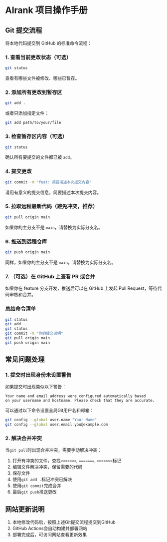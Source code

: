 # AIrank 项目操作手册

## Git 提交流程

将本地代码提交到 GitHub 的标准命令流程：

### 1. 查看当前更改状态（可选）
```bash
git status
```
查看有哪些文件被修改、哪些已暂存。

### 2. 添加所有更改到暂存区
```bash
git add .
```
或者只添加指定文件：
```bash
git add path/to/your/file
```

### 3. 检查暂存区内容（可选）
```bash
git status
```
确认所有要提交的文件都已被 `add`。

### 4. 提交更改
```bash
git commit -m "feat: 简要描述本次提交内容"
```
请用有意义的提交信息，简要描述本次提交内容。

### 5. 拉取远程最新代码（避免冲突，推荐）
```bash
git pull origin main
```
如果你的主分支不是 `main`，请替换为实际分支名。

### 6. 推送到远程仓库
```bash
git push origin main
```
同样，如果你的主分支不是 `main`，请替换为实际分支名。

### 7. （可选）在 GitHub 上查看 PR 或合并
如果你在 feature 分支开发，推送后可以在 GitHub 上发起 Pull Request，等待代码审核和合并。

### 总结命令清单
```bash
git status
git add .
git status
git commit -m "你的提交说明"
git pull origin main
git push origin main
```

## 常见问题处理

### 1. 提交时出现身份未设置警告
如果提交时出现类似以下警告：
```
Your name and email address were configured automatically based
on your username and hostname. Please check that they are accurate.
```

可以通过以下命令设置全局Git用户名和邮箱：
```bash
git config --global user.name "Your Name"
git config --global user.email you@example.com
```

### 2. 解决合并冲突
当`git pull`时出现合并冲突，需要手动解决冲突：

1. 打开有冲突的文件，查找`<<<<<<<`, `=======`, `>>>>>>>`标记
2. 编辑文件解决冲突，保留需要的代码
3. 保存文件
4. 使用`git add .`标记冲突已解决
5. 使用`git commit`完成合并
6. 最后`git push`推送更改

## 网站更新说明

1. 本地修改代码后，按照上述Git提交流程提交到GitHub
2. GitHub Actions会自动构建并部署网站
3. 部署完成后，可访问网站查看更新效果 